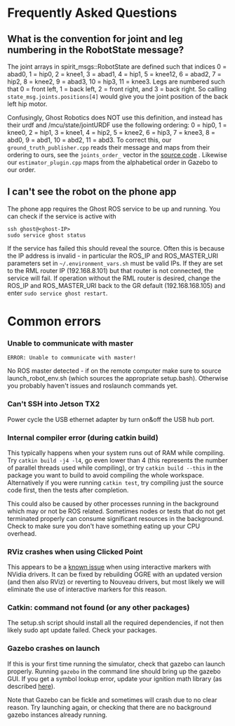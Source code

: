 # Frequently Asked Questions

## What is the convention for joint and leg numbering in the RobotState message?
The joint arrays in spirit_msgs::RobotState are defined such that indices 0 = abad0, 1 = hip0, 2 = knee1, 3 = abad1, 4 = hip1, 5 = knee12, 6 = abad2, 7 = hip2, 8 = knee2, 9 = abad3, 10 = hip3, 11 = knee3. Legs are numbered such that 0 = front left, 1 = back left, 2  = front right, and 3 = back right. So calling `state_msg.joints.positions[4]` would give you the joint position of the back left hip motor.

Confusingly, Ghost Robotics does NOT use this definition, and instead has their urdf and /mcu/state/jointURDF use the following ordering: 0 = hip0, 1 = knee0, 2 = hip1, 3 = knee1, 4 = hip2, 5 = knee2, 6 = hip3, 7 = knee3, 8 = abd0, 9 = abd1, 10 = abd2, 11 = abd3. To correct this, our `ground_truth_publisher.cpp` reads their message and maps from their ordering to ours, see the `joints_order_` vector in the [source code](https://github.com/robomechanics/spirit-software/blob/109168feb808f844947affadb95e71cc271dc47d/spirit_utils/src/ground_truth_publisher.cpp#L32) . Likewise our `estimator_plugin.cpp` maps from the alphabetical order in Gazebo to our order.

## I can't see the robot on the phone app
The phone app requires the Ghost ROS service to be up and running. You can check if the service is active with
```
ssh ghost@<ghost-IP>
sudo service ghost status
```
If the service has failed this should reveal the source. Often this is because the IP address is invalid - in particular the ROS_IP and ROS_MASTER_URI parameters set in `~/.environment_vars.sh` must be valid IPs. If they are set to the RML router IP (192.168.8.101) but that router is not connected, the service will fail. If operation without the RML router is desired, change the ROS_IP and ROS_MASTER_URI back to the GR default (192.168.168.105) and enter `sudo service ghost restart`.

# Common errors

### Unable to communicate with master
```
ERROR: Unable to communicate with master!
```
No ROS master detected - if on the remote computer make sure to source launch_robot_env.sh (which sources the appropriate setup.bash). Otherwise you probably haven't issues and roslaunch commands yet.

### Can't SSH into Jetson TX2
Power cycle the USB ethernet adapter by turn on&off the USB hub port.

### Internal compiler error (during catkin build)
This typically happens when your system runs out of RAM while compiling. Try `catkin build -j4 -l4`, go even lower than 4 (this represents the number of parallel threads used while compiling), or try `catkin build --this` in the package you want to build to avoid compiling the whole workspace. Alternatively if you were running `catkin test`, try compiling just the source code first, then the tests after completion.

This could also be caused by other processes running in the background which may or not be ROS related. Sometimes nodes or tests that do not get terminated properly can consume significant resources in the background. Check to make sure you don't have something eating up your CPU overhead.

### RViz crashes when using Clicked Point
This appears to be a [known issue](https://github.com/ros-visualization/rviz/issues/1082) when using interactive markers with NVidia drivers. It can be fixed by rebuilding OGRE with an updated version (and then also RViz) or reverting to Nouveau drivers, but most likely we will eliminate the use of interactive markers for this reason.

### Catkin: command not found (or any other packages)
The setup.sh script should install all the required dependencies, if not then likely sudo apt update failed. Check your packages.

### Gazebo crashes on launch
If this is your first time running the simulator, check that gazebo can launch properly. Running `gazebo` in the command line should bring up the gazebo GUI. If you get a symbol lookup error, update your ignition math library (as described [here](https://answers.gazebosim.org//question/22071/symbol-lookup-error-both-instalation-methods/)).

Note that Gazebo can be fickle and sometimes will crash due to no clear reason. Try launching again, or checking that there are no background gazebo instances already running.